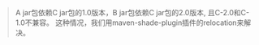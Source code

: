 > A jar包依赖C jar包的1.0版本，B jar包依赖C jar包的2.0版本, 且C-2.0和C-1.0不兼容。
> 这种情况，我们用maven-shade-plugin插件的relocation来解决。